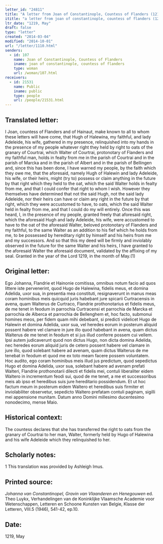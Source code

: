 ```yaml
---
letter_id: "24811"
title: "A letter from Joan of Constantinople, Countess of Flanders (1219, May)"
ititle: "a letter from joan of constantinople, countess of flanders (1219, may)"
ltr_date: "1219, May"
draft: false
type: "letter"
created: "2014-03-04"
modified: "2014-10-01"
url: "/letter/1110.html"
senders:
  - id: 107
    name: Joan of Constantinople, Countess of Flanders
    iname: joan of constantinople, countess of flanders
    type: woman
    url: /woman/107.html
receivers:
  - id: 21531
    name: Public
    iname: public
    type: people
    url: /people/21531.html
---
```

<h2> Translated letter:</h2>I Joan, countess of Flanders and of Hainaut, make known to all to whom these letters will have come, that Hugh of Halewina, my faithful, and lady Adeleide, his wife, gathered in my presence, relinquished into my hands in the presence of my people whatever right they held by right to oats of the granary of Courtrai, which Walter of Courtrai, protonotary of Flanders and my faithful man, holds in fealty from me in the parish of Courtrai and in the parish of Marcka and in the parish of Albert and in the parish of Bellingen and, since this has been done, I have warned my people, by the faith which they owe me, that the aforesaid, namely Hugh of Halewin and lady Adeleide, his wife, or their heirs, might (try to) possess or claim anything in the future by that right which they held to the oat, which the said Walter holds in fealty from me, and that I could confer that right to whom I wish.  However they themselves have determined that not the said Hugh, not the said lady Adeleide, nor their heirs can have or claim any right in the future by that right, which they were accustomed to have, to oats, which the said Walter held in fealty from me, and that I could do my will entirely.  Once this was heard, I, in the presence of my people, granted freely that aforesaid right, which the aforesaid Hugh and lady Adeleide, his wife, were accustomed to have to the oat of the aforesaid Walter, beloved protonotary of Flanders and my faithful, to the same Walter as an addition to his fief which he holds from me, to be possessed by hereditary right by himself and his heirs from me and my successors.
	And so that this my deed will be firmly and inviolably observed in the future for the same Walter and his heirs, I have granted to the aforesaid Walter the aforesaid document, validated by the affixing of my seal.
	Granted in the year of the Lord 1219, in the month of May.(1)
<h2 class="mt-4"> Original letter:</h2>Ego Johanna, Flandrie et Hainonie comitissa, omnibus notum facio ad quos littere iste pervenerint, quod Hugo de Halewina, fidelis meus, et domina Adelida, uxor sua, in presentia mea constituti, resignaverunt in manus meas coram hominibus meis quicquid juris habebant jure spicarii Curtracensis in avena, quam Walterus de Curtraco, Flandrie prothonotarius et fidelis meus, de me tenet in feodum in parrochia Curtracensi et parrochia de Marcka et parrochia de Alberca et parrochia de Bellenghem et, hoc facto, submonui homines meos, per fidem quam mihi debebant, si predicti videlicet Hugo de Halewin et domina Adelida, uxor sua, vel heredes eorum in posterum aliquid possent habere vel clamare in jure illo quod habebant in avena, quam dictus Walterus de me tenet in feodum et si jus illud conferre possem cui vellem. Ipsi autem judicaverunt quod non dictus Hugo, non dicta domina Adelida, nec heredes eorum aliquid juris de cetero possent habere vel clamare in jure illo, quod solebant habere ad avenam, quam dictus Walterus de me tenebat in feodum et quod me ex toto meam facere possem voluntatem. Hoc audito, ego coram hominibus meis illud jus predictum, quod sepedictus Hugo et domina Adelida, uxor sua, solebant habere ad avenam prefati Walteri, Flandrie prothonotarii dilecti et fidelis mei, contuli liberaliter eidem Waltero in incrementum feodi sui, quod de me tenet, a me et successoribus meis ab ipso et heredibus suis jure hereditario possidendum.
Et ut hoc factum meum in posterum eidem Waltero et heredibus suis firmiter et inviolabiliter observetur, sepedicto Waltero prefatam contuli paginam, sigilli mei appensione munitam.
Datum anno Domini millesimo ducentesimo nonodecimo, mense Maio.
<h2 class="mt-4"> Historical context:</h2>The countess declares that she has transferred the right to oats from the granary of Courtrai to her man, Walter, formerly held by Hugo of Halewina and his wife Adeleide which they relinquished to her.
<h2 class="mt-4"> Scholarly notes:</h2>1 This translation was provided by Ashleigh Imus.
<h2 class="mt-4"> Printed source:</h2><p><em>Johanna van Constantinopel, Gravin van Vlaanderen en Henegouwen</em> ed. Theo Luykx, Verhandelingen van de Koninklijke Vlaamsche Academie voor Wetenschappen, Letteren en Schoone Kunsten van Belgie, Klasse der Letteren, VIII.5 (1946), 541-42, ep.10.</p><h2 class="mt-4"> Date:</h2>1219, May
